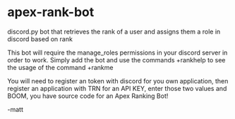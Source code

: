 # apex-rank-bot
discord.py bot that retrieves the rank of a user and assigns them a role in discord based on rank

This bot will require the manage_roles permissions in your discord server in order to work. Simply add the bot and use the
commands +rankhelp to see the usage of the command +rankme

You will need to register an token with discord for you own application, then register an application with TRN for an API
KEY, enter those two values and BOOM, you have source code for an Apex Ranking Bot!

-matt
